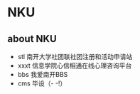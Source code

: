 NKU
===

about NKU
---------

* stl   南开大学社团联社团注册和活动申请站
* xxxt  信息学院心信相通在线心理咨询平台
* bbs   我爱南开BBS
* cms   毕设（- -!）
